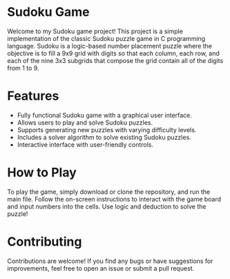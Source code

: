 
# Sudoku Game
Welcome to my Sudoku game project! This project is a simple implementation of the classic Sudoku puzzle game in C programming language. Sudoku is a logic-based number placement puzzle where the objective is to fill a 9x9 grid with digits so that each column, each row, and each of the nine 3x3 subgrids that compose the grid contain all of the digits from 1 to 9.

# Features
* Fully functional Sudoku game with a graphical user interface.
* Allows users to play and solve Sudoku puzzles.
* Supports generating new puzzles with varying difficulty levels.
* Includes a solver algorithm to solve existing Sudoku puzzles.
* Interactive interface with user-friendly controls.

# How to Play
To play the game, simply download or clone the repository, and run the main file. Follow the on-screen instructions to interact with the game board and input numbers into the cells. Use logic and deduction to solve the puzzle!

# Contributing
Contributions are welcome! If you find any bugs or have suggestions for improvements, feel free to open an issue or submit a pull request.
